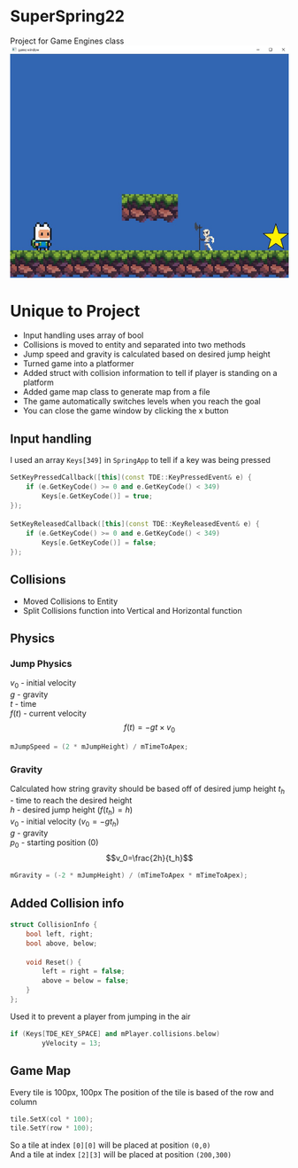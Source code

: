 # SuperSpring22
Project for Game Engines class
![Game Preview](game_prev.jpg)
# Unique to Project
- Input handling uses array of bool
- Collisions is moved to entity and separated into two methods
- Jump speed and gravity is calculated based on desired jump height
- Turned game into a platformer
- Added struct with collision information to tell if player is standing on a platform
- Added game map class to generate map from a file
- The game automatically switches levels when you reach the goal
- You can close the game window by clicking the x button

## Input handling
I used an array `Keys[349]` in `SpringApp` to tell if a key was being pressed
```cpp
SetKeyPressedCallback([this](const TDE::KeyPressedEvent& e) {
	if (e.GetKeyCode() >= 0 and e.GetKeyCode() < 349)
		Keys[e.GetKeyCode()] = true;
});

SetKeyReleasedCallback([this](const TDE::KeyReleasedEvent& e) {
	if (e.GetKeyCode() >= 0 and e.GetKeyCode() < 349)
		Keys[e.GetKeyCode()] = false;
});
```
## Collisions
- Moved Collisions to Entity
- Split Collisions function into Vertical and Horizontal function
## Physics
### Jump Physics
$v_0$ - initial velocity \
$g$ - gravity \
$t$ - time \
$f(t)$ - current velocity \
$$f(t) = -gt \times v_0$$
```cpp
mJumpSpeed = (2 * mJumpHeight) / mTimeToApex;
```
### Gravity
Calculated how string gravity should be based off of desired jump height
$t_h$ - time to reach the desired height \
$h$ - desired jump height ($f(t_h) = h$) \
$v_0$ - initial velocity ($v_0=-gt_h$) \
$g$ - gravity \
$p_0$ - starting position ($0$) \
$$v_0=\frac{2h}{t_h}$$
```cpp
mGravity = (-2 * mJumpHeight) / (mTimeToApex * mTimeToApex);
```
## Added Collision info 
```cpp
struct CollisionInfo {
	bool left, right;
	bool above, below;

	void Reset() {
		left = right = false;
		above = below = false;
	}
};
```
Used it to prevent a player from jumping in the air
```cpp
if (Keys[TDE_KEY_SPACE] and mPlayer.collisions.below)
		yVelocity = 13;
```
## Game Map
Every tile is 100px, 100px
The position of the tile is based of the row and column
```cpp
tile.SetX(col * 100);
tile.SetY(row * 100);
```
So a tile at index `[0][0]` will be placed at position `(0,0)` \
And a tile at index `[2][3]` will be placed at position `(200,300)`
